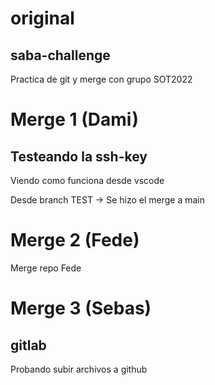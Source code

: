 # original
## saba-challenge
Practica de git y merge con grupo SOT2022

# Merge 1 (Dami)
## Testeando la ssh-key

Viendo como funciona desde vscode

Desde branch TEST -> Se hizo el merge a main

# Merge 2 (Fede)
Merge repo Fede

# Merge 3 (Sebas)
## gitlab
Probando subir archivos a github

